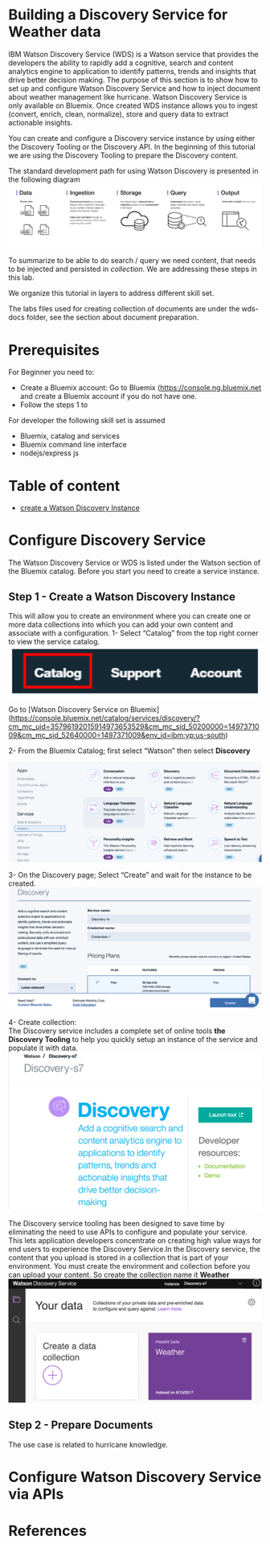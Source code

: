 # Building a Discovery Service for Weather data

IBM Watson Discovery Service (WDS) is a Watson service that provides the developers the ability to rapidly add a cognitive, search and content analytics engine to application to identify patterns, trends and insights that drive better decision making.
The purpose of this section is to show how to set up and configure Watson Discovery Service and how to inject document about weather management like hurricane. Watson Discovery Service is only available on Bluemix.
Once created WDS instance allows you to ingest (convert, enrich, clean, normalize), store and query data to extract actionable insights.

You can create and configure a Discovery service instance by using either the Discovery Tooling or the Discovery API. In the beginning of this tutorial we are using the Discovery Tooling to prepare the Discovery content.

The standard development path for using Watson Discovery is presented in the following diagram
![D-Flow](discovery-flow.png)

To summarize to be able to do search / query we need content, that needs to be injected and persisted in *collection*. We are addressing these steps in this lab.

We organize this tutorial in layers to address different skill set.

The labs files used for creating collection of documents are under the wds-docs folder, see the section about document preparation.

# Prerequisites
For Beginner you need to:
* Create a Bluemix account: Go to Bluemix (https://console.ng.bluemix.net and create a Bluemix account if you do not have one.
* Follow the steps 1 to

For developer the following skill set is assumed
* Bluemix, catalog and services
* Bluemix command line interface
* nodejs/express js

# Table of content
* [create a Watson Discovery Instance]()

# Configure Discovery Service
The Watson Discovery Service or WDS is listed under the Watson section of the Bluemix catalog. Before you start you need to create a service instance.
![]()
## Step 1 - Create a Watson Discovery Instance
This will allow you to create an environment where you can create one or more data collections into which you can add your own content and associate with a configuration.
1- Select “Catalog” from the top right corner to view the service catalog.
![Catalog](catalog-access.png)

Go to [Watson Discovery Service on Bluemix] (https://console.bluemix.net/catalog/services/discovery/?cm_mc_uid=35796192015914973653529&cm_mc_sid_50200000=1497371009&cm_mc_sid_52640000=1497371009&env_id=ibm:yp:us-south)  

2- From the Bluemix Catalog; first select “Watson” then select **Discovery**  

![](wds-catalog.png)  

3- On the Discovery page; Select “Create” and wait for the instance to be created.  
![](wds-create.png)

4- Create collection:  
The Discovery service includes a complete set of online tools **the Discovery Tooling** to help you quickly setup an instance of the service and populate it with data.  
![WDS Tooling](wds-launch.png)

The Discovery service tooling has been designed to save time by eliminating the need to use APIs to configure and populate your service. This lets application developers concentrate on creating high value ways for end users to experience the Discovery Service.In the Discovery service, the content that you upload is stored in a collection that is part of your environment. You must create the environment and collection before you can upload your content. So create the collection name it **Weather**
![Create collection](wds-collection.png)  

## Step 2 - Prepare Documents
The use case is related to hurricane knowledge.

##

# Configure Watson Discovery Service via APIs


# References
